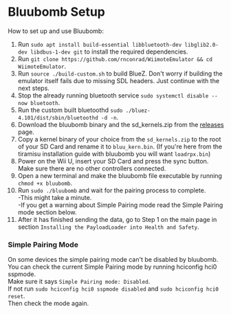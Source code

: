 # Bluubomb Setup

How to set up and use Bluubomb:

1. Run `sudo apt install build-essential libbluetooth-dev libglib2.0-dev libdbus-1-dev git` to install the required dependencies.
1. Run `git clone https://github.com/rnconrad/WiimoteEmulator && cd WiimoteEmulator`.
1. Run `source ./build-custom.sh` to build BlueZ. Don't worry if building the emulator itself fails due to missing SDL headers. Just continue with the next steps.
1. Stop the already running bluetooth service `sudo systemctl disable --now bluetooth`.
1. Run the custom built bluetoothd `sudo ./bluez-4.101/dist/sbin/bluetoothd -d -n`.
1. Download the bluubomb binary and the sd_kernels.zip from the [releases](https://github.com/GaryOderNichts/Bluubomb/releases) page. 
1. Copy a kernel binary of your choice from the `sd_kernels.zip` to the root of your SD Card and rename it to `bluu_kern.bin`. (If you're here from the tiramisu installation guide with bluubomb you will want `loadrpx.bin`)
1. Power on the Wii U, insert your SD Card and press the sync button. Make sure there are no other controllers connected.
1. Open a new terminal and make the bluubomb file executable by running `chmod +x bluubomb`.
1. Run `sudo ./bluubomb` and wait for the pairing process to complete.  
	-This might take a minute.  
	-If you get a warning about Simple Pairing mode read the Simple Pairing mode section below.  
1. After it has finished sending the data, go to Step 1 on the main page in section `Installing the PayloadLoader into Health and Safety`.

### Simple Pairing Mode
On some devices the simple pairing mode can't be disabled by bluubomb.  
You can check the current Simple Pairing mode by running hciconfig hci0 sspmode.  
Make sure it says `Simple Pairing mode: Disabled`.  
If not run `sudo hciconfig hci0 sspmode disabled` and `sudo hciconfig hci0 reset`.  
Then check the mode again.  
